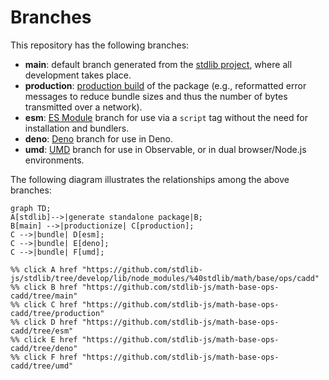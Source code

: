 <!--

@license Apache-2.0

Copyright (c) 2022 The Stdlib Authors.

Licensed under the Apache License, Version 2.0 (the "License");
you may not use this file except in compliance with the License.
You may obtain a copy of the License at

    http://www.apache.org/licenses/LICENSE-2.0

Unless required by applicable law or agreed to in writing, software
distributed under the License is distributed on an "AS IS" BASIS,
WITHOUT WARRANTIES OR CONDITIONS OF ANY KIND, either express or implied.
See the License for the specific language governing permissions and
limitations under the License.

-->

# Branches

This repository has the following branches:

-   **main**: default branch generated from the [stdlib project][stdlib-url], where all development takes place.
-   **production**: [production build][production-url] of the package (e.g., reformatted error messages to reduce bundle sizes and thus the number of bytes transmitted over a network).
-   **esm**: [ES Module][esm-url] branch for use via a `script` tag without the need for installation and bundlers.
-   **deno**: [Deno][deno-url] branch for use in Deno.
-   **umd**: [UMD][umd-url] branch for use in Observable, or in dual browser/Node.js environments.

The following diagram illustrates the relationships among the above branches:

```mermaid
graph TD;
A[stdlib]-->|generate standalone package|B;
B[main] -->|productionize| C[production];
C -->|bundle| D[esm];
C -->|bundle| E[deno];
C -->|bundle| F[umd];

%% click A href "https://github.com/stdlib-js/stdlib/tree/develop/lib/node_modules/%40stdlib/math/base/ops/cadd"
%% click B href "https://github.com/stdlib-js/math-base-ops-cadd/tree/main"
%% click C href "https://github.com/stdlib-js/math-base-ops-cadd/tree/production"
%% click D href "https://github.com/stdlib-js/math-base-ops-cadd/tree/esm"
%% click E href "https://github.com/stdlib-js/math-base-ops-cadd/tree/deno"
%% click F href "https://github.com/stdlib-js/math-base-ops-cadd/tree/umd"
```

[stdlib-url]: https://github.com/stdlib-js/stdlib/tree/develop/lib/node_modules/%40stdlib/math/base/ops/cadd
[production-url]: https://github.com/stdlib-js/math-base-ops-cadd/tree/production
[deno-url]: https://github.com/stdlib-js/math-base-ops-cadd/tree/deno
[umd-url]: https://github.com/stdlib-js/math-base-ops-cadd/tree/umd
[esm-url]: https://github.com/stdlib-js/math-base-ops-cadd/tree/esm